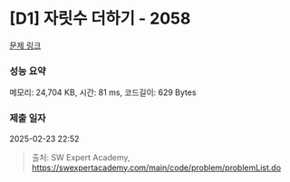 # [D1] 자릿수 더하기 - 2058 

[문제 링크](https://swexpertacademy.com/main/code/problem/problemDetail.do?contestProbId=AV5QPRjqA10DFAUq) 

### 성능 요약

메모리: 24,704 KB, 시간: 81 ms, 코드길이: 629 Bytes

### 제출 일자

2025-02-23 22:52



> 출처: SW Expert Academy, https://swexpertacademy.com/main/code/problem/problemList.do